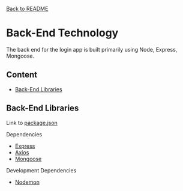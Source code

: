 [Back to README](../README.md)

# **Back-End Technology**
The back end for the login app is built primarily using Node, Express, Mongoose.



## **Content**
*   [Back-End Libraries](#back-end-libraries)

## **Back-End Libraries**
<a name="back-end-libraries"></a>

Link to [package.json](../package.json)

Dependencies
*   [Express]()
*   [Axios](https://www.npmjs.com/package/axios)
*   [Mongoose](https://www.npmjs.com/package/mongoose)

Development Dependencies
*   [Nodemon](https://www.npmjs.com/package/nodemon)